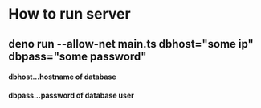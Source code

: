 # How to run server

## deno run --allow-net main.ts dbhost="some ip" dbpass="some password"

#### dbhost...hostname of database
#### dbpass...password of database user